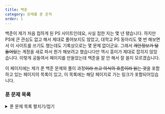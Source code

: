 ```yaml
---
title: 백준
category: 문제를 푼 흔적
order: 1
---
```


백준이 제가 처음 접하게 된 PS 사이트인데요, 사실 접한 지는 몇 년 됐습니다. 하지만 PS에 큰 관심도 없고 해서 제대로 풀어보지도 않았고, 대학교 PS 동아리도 몇 번 해보면서 이 사이트를 쓰기도 했는데도 기록상으로는 몇 문제 없더군요. 그래서 ~~개인정보가 덜 들어있는~~ 계정을 새로 파서 뭔가 해보려고 했습니다만 역시 흥미가 제대로 잡히지 않았습니다. 이렇게 공들여서 페이지를 만들었는데 백준을 잘 안 해서 잘 쓸지 모르겠습니다.

이 페이지에는 제가 푼 백준 문제와 풀이 과정~~이라 쓰고 의식의 흐름이라 읽는 것~~을 포함하고 있는 페이지의 목록이 있고, 이 목록에는 해당 페이지로 가는 링크가 포함되어있습니다.

### 푼 문제 목록

<details>
    <summary>푼 문제 목록 펼치기/접기</summary>
    * 헤더를 클릭하면 항목 별 정렬이 가능합니다.
    <table id="problems">
        <thead>
            <tr>
                <th onclick="sortTable(0,'problems')" class="num_col">번호</th>
                <th onclick="sortTable(1,'problems')">이름</th>
                <th onclick="sortTable(2,'problems')">언어</th>
                <th onclick="sortTable(3,'problems')">난이도</th>
                <th onclick="sortTable(4,'problems')">날짜</th>
            </tr>
        </thead>
        <tbody>
            {% assign items = site.docs | where: 'category', "백준" | sort: "solve_num" %}
            {% for item in items %}
                <tr>
                    <td>{{ item.solve_num }}</td>
                    <td><a href="{{ item.url | relative_url }}">{{ item.solve_name }}</a></td>
                    <td>{{ item.solve_lang.name }}</td>
                    {% assign rank = item.solve_diff | minus: 1 | divided_by: 5 %}
                    {% case rank %}
                        {% when 0 %}
                            {% assign diff = item.solve_diff %}
                            <td class="diff_ruby"><div style="display: none;">{{ item.solve_diff | plus: 10 }}</div>&#{{ diff | plus: 9311 }}; Ruby
                        {% when 1 %}
                            {% assign diff = item.solve_diff | minus: 5 %}
                            <td class="diff_diamond"><div style="display: none;">{{ item.solve_diff | plus: 10 }}</div>&#{{ diff | plus: 9311 }}; Diamond
                        {% when 2 %}
                            {% assign diff = item.solve_diff | minus: 10 %}
                            <td class="diff_platinum"><div style="display: none;">{{ item.solve_diff | plus: 10 }}</div>&#{{ diff | plus: 9311 }}; Platinum
                        {% when 3 %}
                            {% assign diff = item.solve_diff | minus: 15 %}
                            <td class="diff_gold"><div style="display: none;">{{ item.solve_diff | plus: 10 }}</div>&#{{ diff | plus: 9311 }}; Gold
                        {% when 4 %}
                            {% assign diff = item.solve_diff | minus: 20 %}
                            <td class="diff_silver"><div style="display: none;">{{ item.solve_diff | plus: 10 }}</div>&#{{ diff | plus: 9311 }}; Silver
                        {% when 5 %}
                            {% assign diff = item.solve_diff | minus: 25 %}
                            <td class="diff_bronze"><div style="display: none;">{{ item.solve_diff | plus: 10 }}</div>&#{{ diff | plus: 9311 }}; Bronze
                        {% else %}
                            <td class="diff_unrated"><div style="display: none;">{{ item.solve_diff | plus: 10 }}</div>&#65311; Unrated
                    {% endcase %}
                    {% case diff %}
                    {% when 1 %}
                        I
                    {% when 2 %}
                        II
                    {% when 3 %}
                        III
                    {% when 4 %}
                        IV
                    {% when 5 %}
                        V
                    {% endcase %}
                    </td>
                    <td>{{ item.solve_date | date: "%Y-%m-%d %H:%M:%S" }}</td>
                </tr>
            {% endfor %}
        </tbody>
    </table>

</details>

<script src="{{ site.baseurl }}/scripts/sort.js" charset="utf-8">
